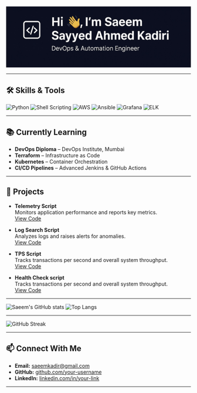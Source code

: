 ![Banner](Image.jpg)

---

## 🛠 Skills & Tools  
![Python](https://img.shields.io/badge/Python-3776AB?style=for-the-badge&logo=python&logoColor=white)
![Shell Scripting](https://img.shields.io/badge/Shell_Scripting-4EAA25?style=for-the-badge&logo=gnu-bash&logoColor=white)
![AWS](https://img.shields.io/badge/AWS-232F3E?style=for-the-badge&logo=amazon-aws&logoColor=white)
![Ansible](https://img.shields.io/badge/Ansible-EE0000?style=for-the-badge&logo=ansible&logoColor=white)
![Grafana](https://img.shields.io/badge/Grafana-F46800?style=for-the-badge&logo=grafana&logoColor=white)
![ELK](https://img.shields.io/badge/ELK-005571?style=for-the-badge&logo=elastic&logoColor=white)

---

## 📚 Currently Learning  
- **DevOps Diploma** – DevOps Institute, Mumbai  
- **Terraform** – Infrastructure as Code  
- **Kubernetes** – Container Orchestration  
- **CI/CD Pipelines** – Advanced Jenkins & GitHub Actions  

---

## 🚀 Projects  
- **Telemetry Script**  
  Monitors application performance and reports key metrics.  
  [View Code](telemetry.sh)

- **Log Search Script**  
  Analyzes logs and raises alerts for anomalies.  
  [View Code](LOG_SEARCH)

- **TPS Script**  
  Tracks transactions per second and overall system throughput.  
  [View Code](TPS)

- **Health Check script**  
  Tracks transactions per second and overall system throughput.  
  [View Code](HealthCheck)  

---

![Saeem's GitHub stats](https://github-readme-stats.vercel.app/api?username=SAEEMSAKADIRI&show_icons=true&theme=radical)
![Top Langs](https://github-readme-stats.vercel.app/api/top-langs/?username=SAEEMSAKADIRI&layout=compact&theme=radical)

---

![GitHub Streak](https://streak-stats.demolab.com/?user=SAEEMSAKADIRI&theme=radical)

---

## 📫 Connect With Me  
- **Email:** [saeemkadir@gmail.com](mailto:saeemkadir@gmail.com)  
- **GitHub:** [github.com/your-username](https://github.com/your-username)  
- **LinkedIn:** [linkedin.com/in/your-link](https://linkedin.com/in/your-link)  

---

